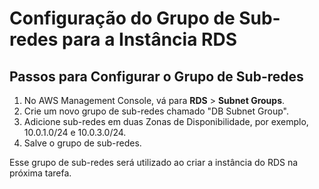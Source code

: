 # Configuração do Grupo de Sub-redes para a Instância RDS

## Passos para Configurar o Grupo de Sub-redes

1. No AWS Management Console, vá para **RDS** > **Subnet Groups**.
2. Crie um novo grupo de sub-redes chamado "DB Subnet Group".
3. Adicione sub-redes em duas Zonas de Disponibilidade, por exemplo, 10.0.1.0/24 e 10.0.3.0/24.
4. Salve o grupo de sub-redes.

Esse grupo de sub-redes será utilizado ao criar a instância do RDS na próxima tarefa.
